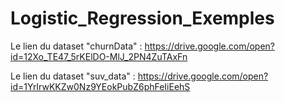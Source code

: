 # Logistic_Regression_Exemples

Le lien du dataset "churnData" : 
https://drive.google.com/open?id=12Xo_TE47_5rKElDO-MlJ_2PN4ZuTAxFn

Le lien du dataset "suv_data" : 
https://drive.google.com/open?id=1YrIrwKKZw0Nz9YEokPubZ6phFeIiEehS

